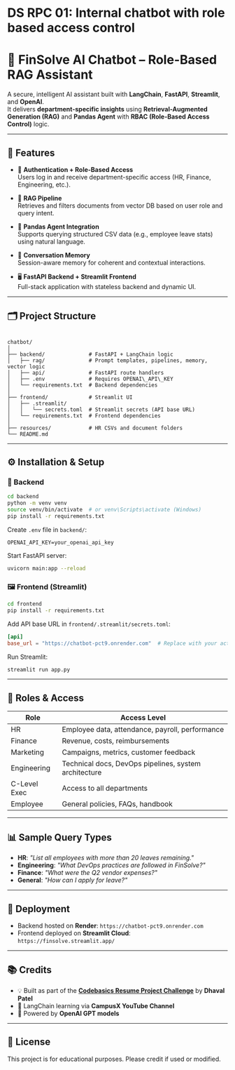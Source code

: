 # DS RPC 01: Internal chatbot with role based access control

# 🧠 FinSolve AI Chatbot – Role-Based RAG Assistant

A secure, intelligent AI assistant built with **LangChain**, **FastAPI**, **Streamlit**, and **OpenAI**.  
It delivers **department-specific insights** using **Retrieval-Augmented Generation (RAG)** and **Pandas Agent** with **RBAC (Role-Based Access Control)** logic.

---

## 📌 Features

- 🔐 **Authentication + Role-Based Access**  
  Users log in and receive department-specific access (HR, Finance, Engineering, etc.).

- 📄 **RAG Pipeline**  
  Retrieves and filters documents from vector DB based on user role and query intent.

- 🧮 **Pandas Agent Integration**  
  Supports querying structured CSV data (e.g., employee leave stats) using natural language.

- 🧠 **Conversation Memory**  
  Session-aware memory for coherent and contextual interactions.

- 🖥️ **FastAPI Backend + Streamlit Frontend**  
  Full-stack application with stateless backend and dynamic UI.

---

## 🗂️ Project Structure

```

chatbot/
│
├── backend/              # FastAPI + LangChain logic
│   ├── rag/              # Prompt templates, pipelines, memory, vector logic
│   ├── api/              # FastAPI route handlers
│   ├── .env              # Requires OPENAI\_API\_KEY
│   └── requirements.txt  # Backend dependencies
│
├── frontend/             # Streamlit UI
│   ├── .streamlit/
│   │   └── secrets.toml  # Streamlit secrets (API base URL)
│   └── requirements.txt  # Frontend dependencies
│
├── resources/            # HR CSVs and document folders
└── README.md

````

---

## ⚙️ Installation & Setup

### 🧩 Backend

```bash
cd backend
python -m venv venv
source venv/bin/activate  # or venv\Scripts\activate (Windows)
pip install -r requirements.txt
````

Create `.env` file in `backend/`:

```env
OPENAI_API_KEY=your_openai_api_key
```

Start FastAPI server:

```bash
uvicorn main:app --reload
```

### 🖼️ Frontend (Streamlit)

```bash
cd frontend
pip install -r requirements.txt
```

Add API base URL in `frontend/.streamlit/secrets.toml`:

```toml
[api]
base_url = "https://chatbot-pct9.onrender.com"  # Replace with your actual backend URL
```

Run Streamlit:

```bash
streamlit run app.py
```

---

## 🔐 Roles & Access

| Role         | Access Level                                          |
| ------------ | ----------------------------------------------------- |
| HR           | Employee data, attendance, payroll, performance       |
| Finance      | Revenue, costs, reimbursements                        |
| Marketing    | Campaigns, metrics, customer feedback                 |
| Engineering  | Technical docs, DevOps pipelines, system architecture |
| C-Level Exec | Access to all departments                             |
| Employee     | General policies, FAQs, handbook                      |

---

## 📊 Sample Query Types

* **HR**: *"List all employees with more than 20 leaves remaining."*
* **Engineering**: *"What DevOps practices are followed in FinSolve?"*
* **Finance**: *"What were the Q2 vendor expenses?"*
* **General**: *"How can I apply for leave?"*

---

## 🚀 Deployment

* Backend hosted on **Render**: `https://chatbot-pct9.onrender.com`
* Frontend deployed on **Streamlit Cloud**: `https://finsolve.streamlit.app/`

---

## 📚 Credits

* 💡 Built as part of the **[Codebasics Resume Project Challenge](https://codebasics.io/)** by **Dhaval Patel**
* 📘 LangChain learning via **CampusX YouTube Channel**
* 🧠 Powered by **OpenAI GPT models**

---

## 📎 License

This project is for educational purposes. Please credit if used or modified.

